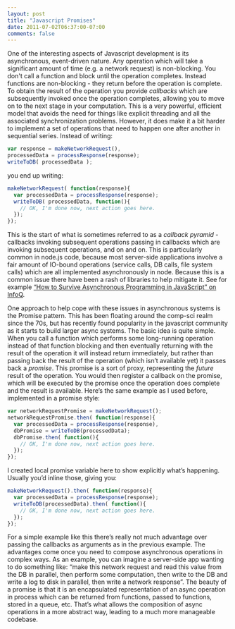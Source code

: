 ```yaml
---
layout: post
title: "Javascript Promises"
date: 2011-07-02T06:37:00-07:00
comments: false
---
```


One of the interesting aspects of Javascript development is its asynchronous, event-driven nature. Any operation which will take a significant amount of time (e.g. a network request) is non-blocking. You don't call a function and block until the operation completes. Instead functions are non-blocking - they return before the operation is complete. To obtain the result of the operation you provide *callbacks* which are subsequently invoked once the operation completes, allowing you to move on to the next stage in your computation. This is a very powerful, efficient model that avoids the need for things like explicit threading and all the associated synchronization problems. However, it does make it a bit harder to implement a set of operations that need to happen one after another in sequential series. Instead of writing:

``` javascript
var response = makeNetworkRequest(),
processedData = processResponse(response);
writeToDB( processedData );
```

you end up writing:

``` javascript
makeNetworkRequest( function(response){
  var processedData = processResponse(response);
  writeToDB( processedData, function(){
    // OK, I'm done now, next action goes here.
  });
});
```

<p>This is the start of what is sometimes referred to as a <em>callback pyramid</em> - callbacks invoking subsequent operations passing in callbacks which are invoking subsequent operations, and on and on. This is particularly common in node.js code, because most server-side applications involve a fair amount of IO-bound operations (service calls, DB calls, file system calls) which are all implemented asynchronously in node. Because this is a common issue there have been a rash of libraries to help mitigate it. See for example <a href="http://www.infoq.com/articles/surviving-asynchronous-programming-in-javascript">&ldquo;How to Survive Asynchronous Programming in JavaScript&rdquo; on InfoQ</a>.</p>

<p>One approach to help cope with these issues in asynchronous systems is the Promise pattern. This has been floating around the comp-sci realm since the 70s, but has recently found popularity in the javascript community as it starts to build larger async systems. The basic idea is quite simple. When you call a function which performs some long-running operation instead of that function blocking and then eventually returning with the result of the operation it will instead return immediately, but rather than passing back the result of the operation (which isn&rsquo;t available yet) it passes back a <em>promise</em>. This promise is a sort of proxy, representing the <em>future</em> result of the operation. You would then register a callback on the promise, which will be executed by the promise once the operation does complete and the result is available. Here&rsquo;s the same example as I used before, implemented in a promise style:</p>

``` javascript
var networkRequestPromise = makeNetworkRequest();
networkRequestPromise.then( function(response){
  var processedData = processResponse(response),
  dbPromise = writeToDB(processedData);
  dbPromise.then( function(){
    // OK, I'm done now, next action goes here.
  });
});
```

I created local promise variable here to show explicitly what&rsquo;s happening. Usually you&rsquo;d inline those, giving you:

``` javascript
makeNetworkRequest().then( function(response){
  var processedData = processResponse(response); 
  writeToDB(processedData).then( function(){
    // OK, I'm done now, next action goes here.
  });
});
```

For a simple example like this there&rsquo;s really not much advantage over passing the callbacks as arguments as in the previous example. The advantages come once you need to compose asynchronous operations in complex ways. As an example, you can imagine a server-side app wanting to do something like: &ldquo;make this network request and read this value from the DB in parallel, then perform some computation, then write to the DB and write a log to disk in parallel, then write a network response&rdquo;. The beauty of a promise is that it is an encapsulated representation of an async operation in process which can be returned from functions, passed to functions, stored in a queue, etc. That&rsquo;s what allows the composition of async operations in a more abstract way, leading to a much more manageable codebase.
